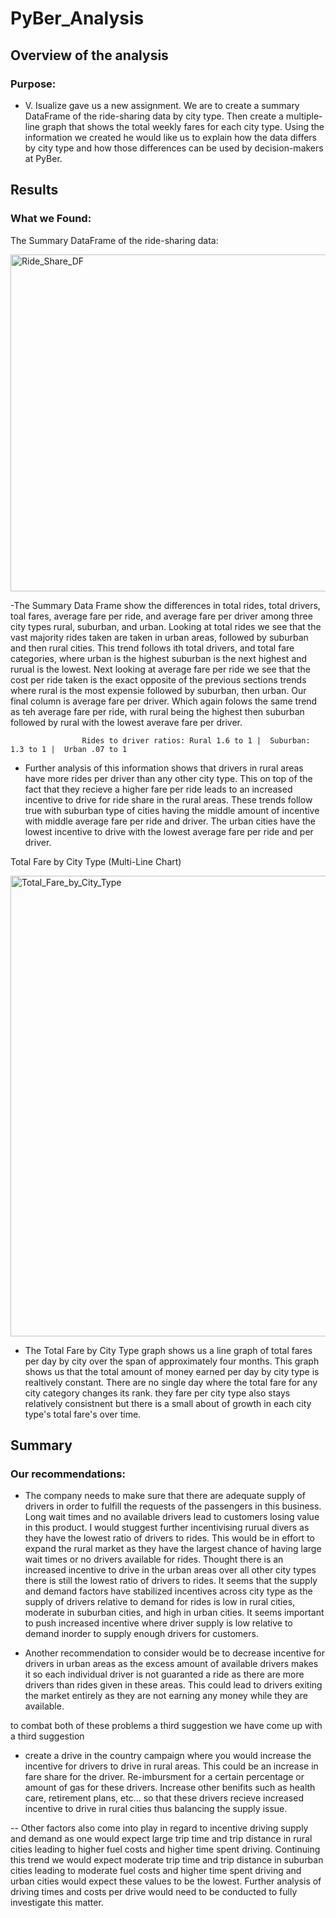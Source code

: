 # PyBer_Analysis

## Overview of the analysis

### Purpose:

- V. Isualize gave us a new assignment. We are to create a summary DataFrame of the ride-sharing data by city type. Then create a multiple-line graph that shows the total weekly fares for each city type. Using the information we created he would like us to explain how the data differs by city type and how those differences can be used by decision-makers at PyBer.

## Results

### What we Found:

The Summary DataFrame of the ride-sharing data:

<img width="539" alt="Ride_Share_DF" src="https://user-images.githubusercontent.com/82718969/125863536-11bd1f9a-4b13-4afd-a7fb-38000924cd2c.png">

-The Summary Data Frame show the differences in total rides, total drivers, toal fares, average fare per ride, and average fare per driver among three city types rural, suburban, and urban. Looking at total rides we see that the vast majority rides taken are taken in urban areas, followed by suburban and then rural cities. This trend follows ith total drivers, and total fare categories, where urban is the highest suburban is the next highest and rurual is the lowest. Next looking at average fare per ride we see that the cost per ride taken is the exact opposite of the previous sections trends where rural is the most expensie followed by suburban, then urban. Our final column is average fare per driver. Which again folows the same trend as teh average fare per ride, with rural being the highest then suburban followed by rural with the lowest averave fare per driver.

                    Rides to driver ratios: Rural 1.6 to 1 |  Suburban: 1.3 to 1 |  Urban .07 to 1

- Further analysis of this information shows that drivers in rural areas have more rides per driver than any other city type. This on top of the fact that they recieve a higher fare per ride leads to an increased incentive to drive for ride share in the rural areas. These trends follow true with suburban type of cities having the middle amount of incentive with middle average fare per ride and driver. The urban cities have the lowest incentive to drive with the lowest average fare per ride and per driver.

Total Fare by City Type (Multi-Line Chart)

<img width="737" alt="Total_Fare_by_City_Type" src="https://user-images.githubusercontent.com/82718969/125863572-33f73b06-464b-4b5b-b0c3-2b10ab4dd8a1.png">

- The Total Fare by City Type graph shows us a line graph of total fares per day by city over the span of approximately four months. This graph shows us that the total amount of money earned per day by city type is realtively constant. There are no single day where the total fare for any city category changes its rank. they fare per city type also stays relatively consistnent but there is a small about of growth in each city type's total fare's over time.



## Summary

### Our recommendations:

- The company needs to make sure that there are adequate supply of drivers in order to fulfill the requests of the passengers in this business. Long wait times and no available drivers lead to customers losing value in this product. I would stuggest further incentivising rurual divers as they have the lowest ratio of drivers to rides. This would be in effort to expand the rural market as they have the largest chance of having large wait times or no drivers available for rides. Thought there is an increased incentive to drive in the urban areas over all other city types there is still the lowest ratio of drivers to rides. It seems that the supply and demand factors have stabilized incentives across city type as the supply of drivers relative to demand for rides is low in rural cities, moderate in suburban cities, and high in urban cities. It seems important to push increased incentive where driver supply is low relative to demand inorder to supply enough drivers for customers.

- Another recommendation to consider would be to decrease incentive for drivers in urban areas as the excess amount of available drivers makes it so each individual driver is not guaranted a ride as there are more drivers than rides given in these areas. This could lead to drivers exiting the market entirely as they are not earning any money while they are available.

to combat both of these problems a third suggestion we have come up with a third suggestion

- create a drive in the country campaign where you would increase the incentive for drivers to drive in rural areas. This could be an increase in fare share for the driver. Re-imbursment for a certain percentage or amount of gas for these drivers. Increase other benifits such as health care, retirement plans, etc...  so that these drivers recieve increased incentive to drive in rural cities thus balancing the supply issue.

-- Other factors also come into play in regard to incentive driving supply and demand as one would expect large trip time and trip distance in rural cities leading to higher fuel costs and higher time spent driving. Continuing this trend we would expect moderate trip time and trip distance in suburban cities leading to moderate fuel costs and higher time spent driving and urban cities would expect these values to be the lowest. Further analysis of driving times and costs per drive would need to be conducted to fully investigate this matter. 
